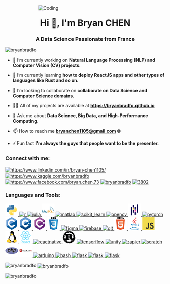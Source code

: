 <img align="right" alt="Coding" width="400" src="https://i.pinimg.com/originals/e4/26/70/e426702edf874b181aced1e2fa5c6cde.gif">
<h1 align="center">Hi 👋, I'm Bryan CHEN</h1>
<h3 align="center">A Data Science Passionate from France</h3>

<!---
<h3 align="center">Computer Science is my major </h3>
---->

<p align="left"> <img src="https://komarev.com/ghpvc/?username=bryanbradfo&label=Profile%20views&color=0e75b6&style=flat" alt="bryanbradfo" /> </p>

- 🔭 I’m currently working on **Natural Language Processing (NLP) and Computer Vision (CV) projects.** 

- 🌱 I’m currently learning **how to deploy ReactJS apps and other types of languages like Rust and so on.**

- 👯 I’m looking to collaborate on **collaborate on Data Science and Computer Science domains.**

- 👨‍💻 All of my projects are available at **https://bryanbradfo.github.io**

- 💬 Ask me about **Data Science, Big Data, and High-Performance Computing.**
<!---
 💬 Ask me about **I'm a super curious engineer that wants to know more about Data Science, Big Data, and High-Performance Computing.**
---->

- 📫 How to reach me **bryanchen1105@gmail.com 🌐**

- ⚡ Fun fact **I'm always the guys that people want to be the presenter.**

<h3 align="left">Connect with me:</h3>
<p align="left">
<a href="https://www.linkedin.com/in/bryan-chen1105/" target="blank"><img align="center" src="https://raw.githubusercontent.com/rahuldkjain/github-profile-readme-generator/master/src/images/icons/Social/linked-in-alt.svg" alt="https://www.linkedin.com/in/bryan-chen1105/" height="30" width="40" /></a>
<a href="https://www.kaggle.com/bryanbradfo" target="blank"><img align="center" src="https://raw.githubusercontent.com/rahuldkjain/github-profile-readme-generator/master/src/images/icons/Social/kaggle.svg" alt="https://www.kaggle.com/bryanbradfo" height="30" width="40" /></a>
<a href="https://www.facebook.com/bryan.chen.73" target="blank"><img align="center" src="https://raw.githubusercontent.com/rahuldkjain/github-profile-readme-generator/master/src/images/icons/Social/facebook.svg" alt="https://www.facebook.com/bryan.chen.73" height="30" width="40" /></a>
<a href="https://instagram.com/bryanbradfo" target="blank"><img align="center" src="https://raw.githubusercontent.com/rahuldkjain/github-profile-readme-generator/master/src/images/icons/Social/instagram.svg" alt="bryanbradfo" height="30" width="40" /></a>
<a href="https://discord.gg/3802" target="blank"><img align="center" src="https://raw.githubusercontent.com/rahuldkjain/github-profile-readme-generator/master/src/images/icons/Social/discord.svg" alt="3802" height="30" width="40" /></a>
</p>

<h3 align="left">Languages and Tools:</h3>
<p align="left"> <a href="https://www.python.org" target="_blank" rel="noreferrer"> <img src="https://raw.githubusercontent.com/devicons/devicon/master/icons/python/python-original.svg" alt="python" width="40" height="40"/> </a> <a href="https://www.r-project.org/" target="_blank" rel="noreferrer"> <img src="https://www.vectorlogo.zone/logos/r-project/r-project-official.svg" alt="r" width="40" height="40"/> </a> <a href="https://julialang.org/" target="_blank" rel="noreferrer"> <img src="https://www.vectorlogo.zone/logos/julialang/julialang-ar21.svg" alt="julia" width="40" height="40"/> </a> <a href="https://www.mysql.com/" target="_blank" rel="noreferrer"> <img src="https://raw.githubusercontent.com/devicons/devicon/master/icons/mysql/mysql-original-wordmark.svg" alt="mysql" width="40" height="40"/> </a> <a href="https://www.mathworks.com/" target="_blank" rel="noreferrer"> <img src="https://upload.wikimedia.org/wikipedia/commons/2/21/Matlab_Logo.png" alt="matlab" width="40" height="40"/> </a> <a href="https://scikit-learn.org/" target="_blank" rel="noreferrer"> <img src="https://upload.wikimedia.org/wikipedia/commons/0/05/Scikit_learn_logo_small.svg" alt="scikit_learn" width="40" height="40"/> </a> <a href="https://opencv.org/" target="_blank" rel="noreferrer"> <img src="https://www.vectorlogo.zone/logos/opencv/opencv-icon.svg" alt="opencv" width="40" height="40"/> </a> <a href="https://pandas.pydata.org/" target="_blank" rel="noreferrer"> <img src="https://raw.githubusercontent.com/devicons/devicon/2ae2a900d2f041da66e950e4d48052658d850630/icons/pandas/pandas-original.svg" alt="pandas" width="40" height="40"/> </a> <a href="https://www.php.net" target="_blank" rel="noreferrer"> <a href="https://pytorch.org/" target="_blank" rel="noreferrer"> <img src="https://www.vectorlogo.zone/logos/pytorch/pytorch-icon.svg" alt="pytorch" width="40" height="40"/> </a> <a href="https://www.cprogramming.com/" target="_blank" rel="noreferrer"> <img src="https://raw.githubusercontent.com/devicons/devicon/master/icons/c/c-original.svg" alt="c" width="40" height="40"/> </a> <a href="https://www.w3schools.com/cpp/" target="_blank" rel="noreferrer"> <img src="https://raw.githubusercontent.com/devicons/devicon/master/icons/cplusplus/cplusplus-original.svg" alt="cplusplus" width="40" height="40"/> </a> <a href="https://www.w3schools.com/cs/" target="_blank" rel="noreferrer"> <img src="https://raw.githubusercontent.com/devicons/devicon/master/icons/csharp/csharp-original.svg" alt="csharp" width="40" height="40"/> </a> <a href="https://www.w3schools.com/css/" target="_blank" rel="noreferrer"> <img src="https://raw.githubusercontent.com/devicons/devicon/master/icons/css3/css3-original-wordmark.svg" alt="css3" width="40" height="40"/> </a> <a href="https://www.figma.com/" target="_blank" rel="noreferrer"> <img src="https://www.vectorlogo.zone/logos/figma/figma-icon.svg" alt="figma" width="40" height="40"/> </a> <a href="https://firebase.google.com/" target="_blank" rel="noreferrer"> <img src="https://www.vectorlogo.zone/logos/firebase/firebase-icon.svg" alt="firebase" width="40" height="40"/> </a> <a href="https://git-scm.com/" target="_blank" rel="noreferrer"> <img src="https://www.vectorlogo.zone/logos/git-scm/git-scm-icon.svg" alt="git" width="40" height="40"/> </a> <a href="https://www.w3.org/html/" target="_blank" rel="noreferrer"> <img src="https://raw.githubusercontent.com/devicons/devicon/master/icons/html5/html5-original-wordmark.svg" alt="html5" width="40" height="40"/> </a> <a href="https://www.java.com" target="_blank" rel="noreferrer"> <img src="https://raw.githubusercontent.com/devicons/devicon/master/icons/java/java-original.svg" alt="java" width="40" height="40"/> </a> <a href="https://developer.mozilla.org/en-US/docs/Web/JavaScript" target="_blank" rel="noreferrer"> <img src="https://raw.githubusercontent.com/devicons/devicon/master/icons/javascript/javascript-original.svg" alt="javascript" width="40" height="40"/> </a> <a href="https://www.linux.org/" target="_blank" rel="noreferrer"> <img src="https://raw.githubusercontent.com/devicons/devicon/master/icons/linux/linux-original.svg" alt="linux" width="40" height="40"/> </a> <a href="https://reactjs.org/" target="_blank" rel="noreferrer"> <img src="https://raw.githubusercontent.com/devicons/devicon/master/icons/react/react-original-wordmark.svg" alt="react" width="40" height="40"/> </a> <a href="https://reactnative.dev/" target="_blank" rel="noreferrer"> <img src="https://reactnative.dev/img/header_logo.svg" alt="reactnative" width="40" height="40"/> </a> <a href="https://www.rust-lang.org" target="_blank" rel="noreferrer"> <img src="https://raw.githubusercontent.com/devicons/devicon/master/icons/rust/rust-plain.svg" alt="rust" width="40" height="40"/> </a> <a href="https://www.tensorflow.org" target="_blank" rel="noreferrer"> <img src="https://www.vectorlogo.zone/logos/tensorflow/tensorflow-icon.svg" alt="tensorflow" width="40" height="40"/> </a> <a href="https://unity.com/" target="_blank" rel="noreferrer"> <img src="https://www.vectorlogo.zone/logos/unity3d/unity3d-icon.svg" alt="unity" width="40" height="40"/> </a> <a href="https://zapier.com" target="_blank" rel="noreferrer"> <img src="https://www.vectorlogo.zone/logos/zapier/zapier-icon.svg" alt="zapier" width="40" height="40"/> </a> <a href="https://scratch.mit.edu/" target="_blank" rel="noreferrer"> <img src="https://www.vectorlogo.zone/logos/mit_scratch/mit_scratch-official.svg" alt="scratch" width="40" height="40"/> </a>
 <img src="https://raw.githubusercontent.com/devicons/devicon/master/icons/php/php-original.svg" alt="php" width="40" height="40"/> </a>  <a href="https://angular.io" target="_blank" rel="noreferrer"> <img src="https://raw.githubusercontent.com/devicons/devicon/master/icons/angularjs/angularjs-original-wordmark.svg" alt="angularjs" width="40" height="40"/> </a> <a href="https://www.arduino.cc/" target="_blank" rel="noreferrer"> <img src="https://cdn.worldvectorlogo.com/logos/arduino-1.svg" alt="arduino" width="40" height="40"/> </a> <a href="https://www.gnu.org/software/bash/" target="_blank" rel="noreferrer"> <img src="https://www.vectorlogo.zone/logos/gnu_bash/gnu_bash-icon.svg" alt="bash" width="40" height="40"/> </a>
 <a href=https://flask.palletsprojects.com/en/2.3.x/ target="_blank" rel="noreferrer"> <img src=https://www.vectorlogo.zone/logos/pocoo_flask/pocoo_flask-ar21.svg alt="flask" width="40" height="40"/> </a> <a href=https://flutter.dev/ target="_blank" rel="noreferrer"> <img src=https://www.vectorlogo.zone/logos/flutterio/flutterio-ar21.svg alt="flask" width="40" height="40"/> </a> <a href=https://dart.dev/ target="_blank" rel="noreferrer"> <img src=https://www.vectorlogo.zone/logos/dartlang/dartlang-ar21.svg alt="flask" width="40" height="40"/> </a>
</p>

<p><img align="left" src="https://github-readme-stats.vercel.app/api/top-langs?username=bryanbradfo&show_icons=true&locale=en&layout=compact" alt="bryanbradfo" /></p>

<p>&nbsp;<img align="center" src="https://github-readme-stats.vercel.app/api?username=bryanbradfo&show_icons=true&locale=en" alt="bryanbradfo" /></p>

<p><img align="center" src="https://github-readme-streak-stats.herokuapp.com/?user=bryanbradfo&" alt="bryanbradfo" /></p>


<!-- ### Hi there 👋 -->

<!--
**BryanBradfo/BryanBradfo** is a ✨ _special_ ✨ repository because its `README.md` (this file) appears on your GitHub profile.

Here are some ideas to get you started:

- 🔭 I’m currently working on ...
- 🌱 I’m currently learning ...
- 👯 I’m looking to collaborate on ...
- 🤔 I’m looking for help with ...
- 💬 Ask me about ...
- 📫 How to reach me: ...
- 😄 Pronouns: ...
- ⚡ Fun fact: ...
-->
<!-- 
🔭 Working on

I'm currently working on academic projects : 
- The finite element method project
- An Eportfolio that I would be super proud of
- A service of shared, distributed, duplicated objects and robust

🌱 Learning on

I'm now learning how to deploy ReactJS apps and other types of languages

💬 Ask me 

I'm a super curious student that want to know more about Data Science, Big Data and High Performance Computing.

👯 Collaboration 

I’m looking to collaborate on Data Science domain.

📫 How to reach me : 

- 📧 bryanchen1105@gmail.com
- 🌐 Eportfolio : bryanbradfo.github.io

😄 Pronouns :

Him

⚡ Fun fact : 

I'm always the guys that people want to be the presentator.
 -->
